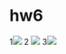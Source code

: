 # hw6
1![](https://pp.userapi.com/c830409/v830409920/d0a0c/9ZJK6ARWAWo.jpg)
2 ![](https://pp.userapi.com/c830409/v830409920/d0a02/Dv257QJELcI.jpg)
3![](https://pp.userapi.com/c830409/v830409920/d0a16/Ttsdyh2APb0.jpg)
